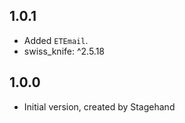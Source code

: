 ## 1.0.1

- Added `ETEmail`.
- swiss_knife: ^2.5.18

## 1.0.0

- Initial version, created by Stagehand
